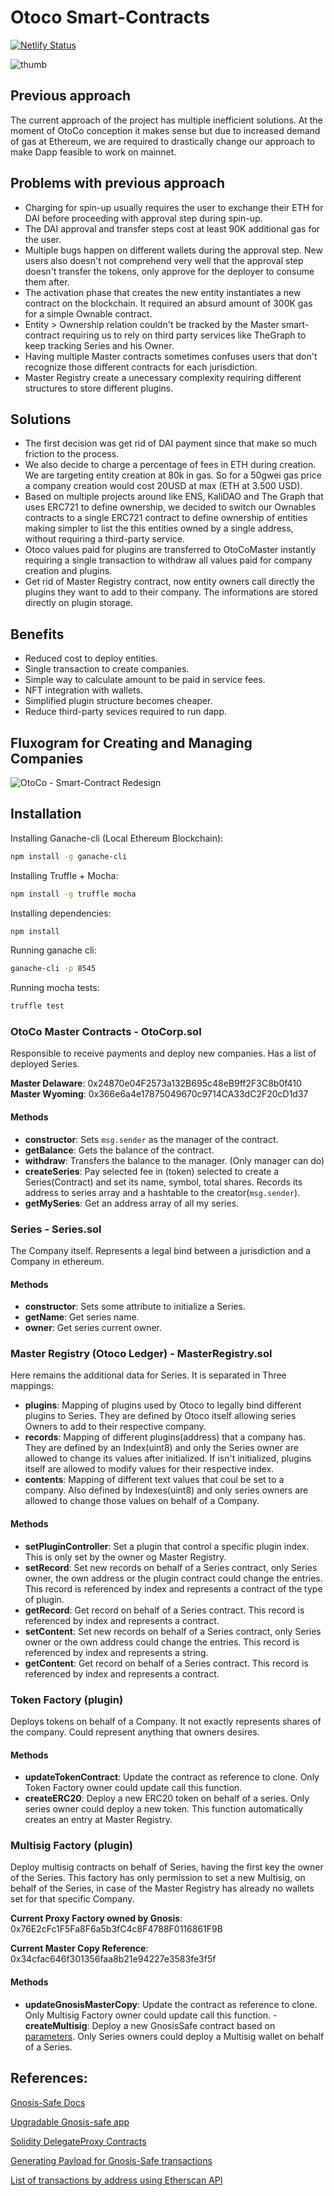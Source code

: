 # Otoco Smart-Contracts

[![Netlify Status](https://api.netlify.com/api/v1/badges/9d93e4b2-86e3-4bad-a5c4-dd1570f80680/deploy-status)](https://app.netlify.com/sites/upbeat-shaw-75fa27/deploys)

![thumb](https://user-images.githubusercontent.com/13040410/102030750-b10ef880-3d92-11eb-9041-edc18c9249ae.png)

## Previous approach

The current approach of the project has multiple inefficient solutions.
At the moment of OtoCo conception it makes sense but due to increased demand of gas at Ethereum, we are required to drastically change our approach to make Dapp feasible to work on mainnet.

## Problems with previous approach

- Charging for spin-up usually requires the user to exchange their ETH for DAI before proceeding with approval step during spin-up.
- The DAI approval and transfer steps cost at least 90K additional gas for the user.
- Multiple bugs happen on different wallets during the approval step. New users also doesn't not comprehend very well that the approval step doesn't transfer the tokens, only approve for the deployer to consume them after. 
- The activation phase that creates the new entity instantiates a new contract on the blockchain. It required an absurd amount of 300K gas for a simple Ownable contract.
- Entity > Ownership relation couldn't be tracked by the Master smart-contract requiring us to rely on third party services like TheGraph to keep tracking Series and his Owner.
- Having multiple Master contracts sometimes confuses users that don't recognize those different contracts for each jurisdiction.
- Master Registry create a unecessary complexity requiring different structures to store different plugins.

## Solutions

- The first decision was get rid of DAI payment since that make so much friction to the process.
- We also decide to charge a percentage of fees in ETH during creation. We are targeting entity creation at 80k in gas. So for a 50gwei gas price a company creation would cost 20USD at max (ETH at 3.500 USD).
- Based on multiple projects around like ENS, KaliDAO and The Graph that uses ERC721 to define ownership, we decided to switch our Ownables contracts to a single ERC721 contract to define ownership of entities making simpler to list the this entities owned by a single address, without requiring a third-party service.
- Otoco values paid for plugins are transferred to OtoCoMaster instantly requiring a single transaction to withdraw all values paid for company creation and plugins.
- Get rid of Master Registry contract, now entity owners call directly the plugins they want to add to their company. The informations are stored directly on plugin storage.

## Benefits

- Reduced cost to deploy entities.
- Single transaction to create companies.
- Simple way to calculate amount to be paid in service fees.
- NFT integration with wallets.
- Simplified plugin structure becomes cheaper.
- Reduce third-party sevices required to run dapp.

## Fluxogram for Creating and Managing Companies

![OtoCo - Smart-Contract Redesign](https://user-images.githubusercontent.com/13040410/162950693-46daae94-8475-4f90-aa47-651021df9016.png)

## Installation

Installing Ganache-cli (Local Ethereum Blockchain):

```sh
npm install -g ganache-cli
```

Installing Truffle + Mocha:

```sh
npm install -g truffle mocha
```

Installing dependencies:

```sh
npm install
```

Running ganache cli:

```sh
ganache-cli -p 8545
```

Running mocha tests:

```sh
truffle test
```


### OtoCo Master Contracts - OtoCorp.sol

Responsible to receive payments and deploy new companies. Has a list of deployed Series.

**Master Delaware**: 0x24870e04F2573a132B695c48eB9ff2F3C8b0f410
**Master Wyoming**: 0x366e6a4e17875049670c9714CA33dC2F20cD1d37

#### Methods
- **constructor**: Sets `msg.sender` as the manager of the contract.
- **getBalance**: Gets the balance of the contract.
- **withdraw**: Transfers the balance to the manager. (Only manager can do)
- **createSeries**: Pay selected fee in (token) selected to create a Series(Contract) and set its name, symbol, total shares. Records its address to series array and a hashtable to the creator(`msg.sender`).
- **getMySeries**: Get an address array of all my series.


### Series - Series.sol
The Company itself. Represents a legal bind between a jurisdiction and a Company in ethereum.

#### Methods
- **constructor**: Sets some attribute to initialize a Series.
- **getName**: Get series name.
- **owner**: Get series current owner.

### Master Registry (Otoco Ledger) - MasterRegistry.sol
Here remains the additional data for Series. It is separated in Three mappings:

- **plugins**: Mapping of plugins used by Otoco to legally bind different plugins to Series. They are defined by Otoco itself allowing series Owners to add to their respective company.
- **records**: Mapping of different plugins(address) that a company has. They are defined by an Index(uint8) and only the Series owner are allowed to change its values after initialized. If isn't initialized, plugins itself are allowed to modify values for their respective index.
- **contents**: Mapping of different text values that coul be set to a company. Also defined by Indexes(uint8) and only series owners are allowed to change those values on behalf of a Company.

#### Methods

- **setPluginController**: Set a plugin that control a specific plugin index. This is only set by the owner og Master Registry.
- **setRecord**: Set new records on behalf of a Series contract, only Series owner, the own address or the plugin contract could change the entries. This record is referenced by index and represents a contract of the type of plugin.
- **getRecord**: Get record on behalf of a Series contract. This record is referenced by index and represents a contract.
- **setContent**: Set new records on behalf of a Series contract, only Series owner or the own address could change the entries. This record is referenced by index and represents a string.
- **getContent**: Get record on behalf of a Series contract. This record is referenced by index and represents a contract.

### Token Factory (plugin)
Deploys tokens on behalf of a Company. It not exactly represents shares of the company. Could represent anything that owners desires.

#### Methods

- **updateTokenContract**: Update the contract as reference to clone. Only Token Factory owner could update call this function.
- **createERC20**: Deploy a new ERC20 token on behalf of a series. Only series owner could deploy a new token. This function automatically creates an entry at Master Registry.

### Multisig Factory (plugin)
Deploy multisig contracts on behalf of Series, having the first key the owner of the Series. This factory has only permission to set a new Multisig, on behalf of the Series, in case of the Master Registry has already no wallets set for that specific Company.

**Current Proxy Factory owned by Gnosis**: 0x76E2cFc1F5Fa8F6a5b3fC4c8F4788F0116861F9B

**Current Master Copy Reference**: 0x34cfac646f301356faa8b21e94227e3583fe3f5f

#### Methods

- **updateGnosisMasterCopy**: Update the contract as reference to clone. Only Multisig Factory owner could update call this function.
-**createMultisig**: Deploy a new GnosisSafe contract based on [parameters](https://docs.gnosis.io/safe/docs/contracts_deployment/). Only Series owners could deploy a Multisig wallet on behalf of a Series.

## References:

[Gnosis-Safe Docs](https://gnosis-safe.readthedocs.io/_/downloads/en/v1.0.0/pdf/)

[Upgradable Gnosis-safe app](https://docs.openzeppelin.com/contracts/3.x/upgradeable)

[Solidity DelegateProxy Contracts](https://blog.gnosis.pm/solidity-delegateproxy-contracts-e09957d0f201)

[Generating Payload for Gnosis-Safe transactions](https://ethereum.stackexchange.com/questions/82981/how-to-generate-data-payload-for-a-smart-contract-transaction-programmatically)

[List of transactions by address using Etherscan API](http://api.etherscan.io/api?module=account&action=tokentx&address=0x9f7dd5ea934d188a599567ee104e97fa46cb4496&startblock=0&endblock=999999999&sort=asc&apikey=YourApiKeyToken)